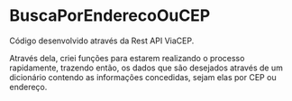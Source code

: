 # BuscaPorEnderecoOuCEP
Código desenvolvido através da Rest API ViaCEP. 

Através dela, criei funções para estarem realizando o processo rapidamente, trazendo então, os dados que são desejados através de um dicionário contendo as informações concedidas, sejam elas por CEP ou endereço.

